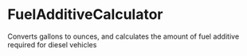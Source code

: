 # FuelAdditiveCalculator
Converts gallons to ounces, and calculates the amount of fuel additive required for diesel vehicles
